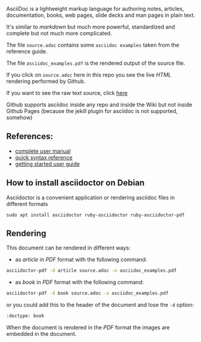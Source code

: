 AsciiDoc is a lightweight markup language for authoring notes, articles, documentation, books, web pages, slide decks and man pages in plain text.

It's similar to _markdown_ but much more powerful, standardized and complete but not much more complicated.

The file `source.adoc` contains some `asciidoc examples` taken from the reference guide. 

The file `asciidoc_examples.pdf` is the rendered output of the source file.

If you click on `source.adoc` here in this repo you see the live *HTML* rendering performed by Github. 

If you want to see the raw text source, click [here](https://raw.githubusercontent.com/damko/asciidoc-example/master/source.adoc)

Github supports asciidoc inside any repo and inside the Wiki but not inside Github Pages (because the jekill plugin for asciidoc is not supported, somehow)

## References:

* [complete user manual](https://asciidoctor.org/docs/user-manual/)
* [quick syntax reference](https://asciidoctor.org/docs/asciidoc-syntax-quick-reference/)
* [getting started user guide](https://asciidoctor.org/docs/asciidoc-writers-guide/)


## How to install asciidoctor on Debian

Asciidoctor is a convenient application or rendering asciidoc files in different formats

    sudo apt install asciidoctor ruby-asciidoctor ruby-asciidoctor-pdf

## Rendering

This document can be rendered in different ways:

* as _article_ in *PDF* format with the following command:


``` bash
asciidoctor-pdf -d article source.adoc -o asciidoc_examples.pdf
```

* as _book_ in *PDF* format with the following command:


``` bash
asciidoctor-pdf -d book source.adoc -o asciidoc_examples.pdf
```

or you could add this to the header of the document and lose the `-d` option:

``` bash
:doctype: book
```

When the document is rendered in the *PDF* format the images are embedded in the document.